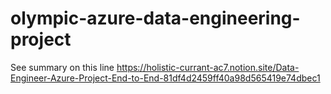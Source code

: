# olympic-azure-data-engineering-project
See summary on this line https://holistic-currant-ac7.notion.site/Data-Engineer-Azure-Project-End-to-End-81df4d2459ff40a98d565419e74dbec1
